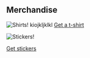 ## Merchandise
![Shirts!](http://cdn.shopify.com/s/files/1/0101/8752/products/IMG_7672_medium.jpg)
kiojkljklkl
[Get a t-shirt](http://shop.planetargon.com/products/ohmyzsh-t-shirts)

![Stickers!](http://cdn.shopify.com/s/files/1/0101/8752/products/2013-09-25_11.35.14_medium.jpg)

[Get stickers](http://shop.planetargon.com/collections/everything/products/ohmyzsh-stickers-set-of-3-stickers)